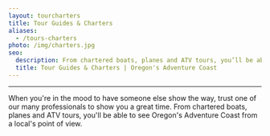 ```yaml
---
layout: tourcharters
title: Tour Guides & Charters
aliases:
  - /tours-charters
photo: /img/charters.jpg
seo:
  description: From chartered boats, planes and ATV tours, you’ll be able to see Oregon’s Adventure Coast from a local’s point of view. See our tour options.
  title: Tour Guides & Charters | Oregon's Adventure Coast
---
```

---
When you're in the mood to have someone else show the way, trust one of our many professionals to show you a great time. From chartered boats, planes and ATV tours, you'll be able to see Oregon's Adventure Coast from a local's point of view.
